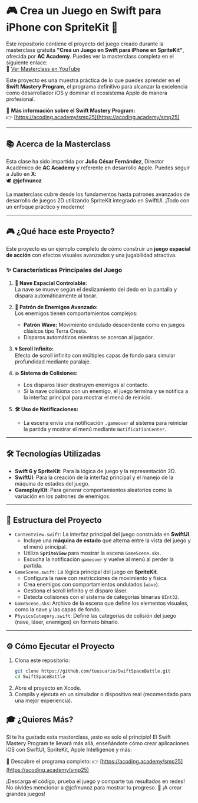 # 🎮 Crea un Juego en Swift para iPhone con SpriteKit 🚀  

Este repositorio contiene el proyecto del juego creado durante la masterclass gratuita **"Crea un Juego en Swift para iPhone en SpriteKit"**, ofrecida por **AC Academy**. Puedes ver la masterclass completa en el siguiente enlace:  
🔗 [Ver Masterclass en YouTube](https://www.youtube.com/live/kx2pBCK3jgI)  

Este proyecto es una muestra práctica de lo que puedes aprender en el **Swift Mastery Program**, el programa definitivo para alcanzar la excelencia como desarrollador iOS y dominar el ecosistema Apple de manera profesional.  

🔗 **Más información sobre el Swift Mastery Program:**  
👉 [https://acoding.academy/smp25](https://acoding.academy/smp25)  

---

## 📚 **Acerca de la Masterclass**  

Esta clase ha sido impartida por **Julio César Fernández**, Director Académico de **AC Academy** y referente en desarrollo Apple. Puedes seguir a Julio en **X**:  
🕊️ **@jcfmunoz**  

La masterclass cubre desde los fundamentos hasta patrones avanzados de desarrollo de juegos 2D utilizando SpriteKit integrado en SwiftUI. ¡Todo con un enfoque práctico y moderno!  

---

## 🎮 **¿Qué hace este Proyecto?**  

Este proyecto es un ejemplo completo de cómo construir un **juego espacial de acción** con efectos visuales avanzados y una jugabilidad atractiva.  

### ✨ **Características Principales del Juego**  

1. **🚀 Nave Espacial Controlable:**  
   La nave se mueve según el deslizamiento del dedo en la pantalla y dispara automáticamente al tocar.  

2. **👾 Patrón de Enemigos Avanzado:**  
   Los enemigos tienen comportamientos complejos:  
   - **Patrón Wave:** Movimiento ondulado descendente como en juegos clásicos tipo Terra Cresta.  
   - Disparos automáticos mientras se acercan al jugador.  

3. **🌀 Scroll Infinito:**  
   Efecto de scroll infinito con múltiples capas de fondo para simular profundidad mediante paralaje.  

4. **💥 Sistema de Colisiones:**  
   - Los disparos láser destruyen enemigos al contacto.  
   - Si la nave colisiona con un enemigo, el juego termina y se notifica a la interfaz principal para mostrar el menú de reinicio.  

5. **🛠️ Uso de Notificaciones:**  
   - La escena envía una notificación `.gameover` al sistema para reiniciar la partida y mostrar el menú mediante `NotificationCenter`.  

---

## 🛠️ **Tecnologías Utilizadas**  

- **Swift 6 y SpriteKit**: Para la lógica de juego y la representación 2D.  
- **SwiftUI**: Para la creación de la interfaz principal y el manejo de la máquina de estados del juego.  
- **GameplayKit**: Para generar comportamientos aleatorios como la variación en los patrones de enemigos.  

---

## 📂 **Estructura del Proyecto**  

- `ContentView.swift`: La interfaz principal del juego construida en **SwiftUI**.  
  - Incluye una **máquina de estado** que alterna entre la vista del juego y el menú principal.  
  - Utiliza **`SpriteView`** para mostrar la escena `GameScene.sks`.  
  - Escucha la notificación `gameover` y vuelve al menú al perder la partida.  
- `GameScene.swift`: La lógica principal del juego en **SpriteKit**.  
  - Configura la nave con restricciones de movimiento y física.  
  - Crea enemigos con comportamientos ondulados (`wave`).  
  - Gestiona el scroll infinito y el disparo láser.  
  - Detecta colisiones con el sistema de categorías binarias `UInt32`.  
- `GameScene.sks`: Archivo de la escena que define los elementos visuales, como la nave y las capas de fondo.  
- `PhysicsCategory.swift`: Define las categorías de colisión del juego (nave, láser, enemigos) en formato binario.  

---

## ⚙️ **Cómo Ejecutar el Proyecto**  

1. Clona este repositorio:  
   ```bash
   git clone https://github.com/tuusuario/SwiftSpaceBattle.git
   cd SwiftSpaceBattle
   ```
2.	Abre el proyecto en Xcode.
3.	Compila y ejecuta en un simulador o dispositivo real (recomendado para una mejor experiencia).

## 🎓 ¿Quieres Más?

Si te ha gustado esta masterclass, ¡esto es solo el principio! El Swift Mastery Program te llevará más allá, enseñándote cómo crear aplicaciones iOS con SwiftUI, SpriteKit, Apple Intelligence y más:

🔗 Descubre el programa completo:
👉 [https://acoding.academy/smp25](https://acoding.academy/smp25)  

¡Descarga el código, prueba el juego y comparte tus resultados en redes! No olvides mencionar a @jcfmunoz para mostrar tu progreso. 🚀 ¡A crear grandes juegos!

